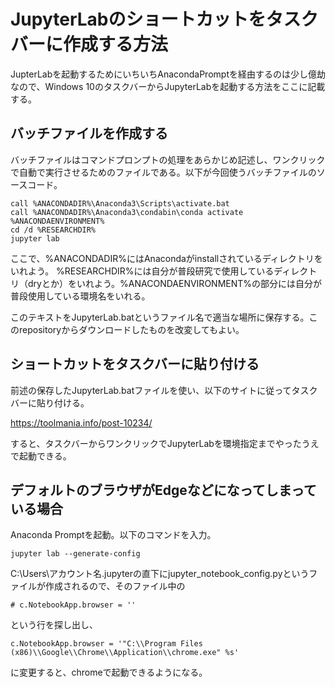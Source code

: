 # JupyterLabのショートカットをタスクバーに作成する方法

JupterLabを起動するためにいちいちAnacondaPromptを経由するのは少し億劫なので、Windows 10のタスクバーからJupyterLabを起動する方法をここに記載する。

## バッチファイルを作成する

バッチファイルはコマンドプロンプトの処理をあらかじめ記述し、ワンクリックで自動で実行させるためのファイルである。以下が今回使うバッチファイルのソースコード。

```
call %ANACONDADIR%\Anaconda3\Scripts\activate.bat
call %ANACONDADIR%\Anaconda3\condabin\conda activate %ANACONDAENVIRONMENT%
cd /d %RESEARCHDIR%
jupyter lab
```

ここで、%ANACONDADIR%にはAnacondaがinstallされているディレクトリをいれよう。
%RESEARCHDIR%には自分が普段研究で使用しているディレクトリ（dryとか）をいれよう。%ANACONDAENVIRONMENT%の部分には自分が普段使用している環境名をいれる。

このテキストをJupyterLab.batというファイル名で適当な場所に保存する。このrepositoryからダウンロードしたものを改変してもよい。

## ショートカットをタスクバーに貼り付ける

前述の保存したJupyterLab.batファイルを使い、以下のサイトに従ってタスクバーに貼り付ける。

https://toolmania.info/post-10234/

すると、タスクバーからワンクリックでJupyterLabを環境指定までやったうえで起動できる。

## デフォルトのブラウザがEdgeなどになってしまっている場合

Anaconda Promptを起動。以下のコマンドを入力。

```
jupyter lab --generate-config
```

C:\Users\アカウント名\.jupyterの直下にjupyter_notebook_config.pyというファイルが作成されるので、そのファイル中の

```
# c.NotebookApp.browser = ''
```

という行を探し出し、

```
c.NotebookApp.browser = '"C:\\Program Files (x86)\\Google\\Chrome\\Application\\chrome.exe" %s'
```

に変更すると、chromeで起動できるようになる。
